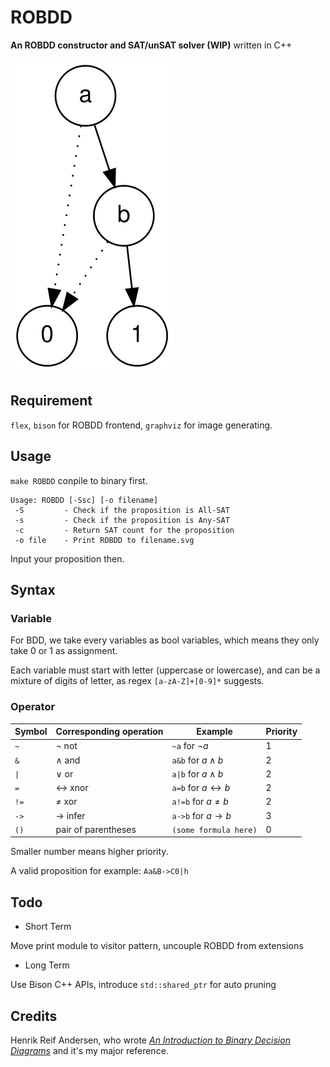 # ROBDD

**An ROBDD constructor and SAT/unSAT solver (WIP)** written in C++

<img src="./example.svg" style="margin-left:auro;margin-right:auto">

## Requirement

`flex`, `bison` for ROBDD frontend, `graphviz` for image generating.

## Usage

`make ROBDD` conpile to binary first.

~~~~
Usage: ROBDD [-Ssc] [-o filename]
 -S         - Check if the proposition is All-SAT
 -s         - Check if the proposition is Any-SAT
 -c         - Return SAT count for the proposition
 -o file    - Print ROBDD to filename.svg
~~~~

Input your proposition then.

## Syntax

### Variable

For BDD, we take every variables as bool variables, which means they only take 0 or 1 as assignment.

Each variable must start with letter (uppercase or lowercase), and can be a mixture of digits of letter, as regex `[a-zA-Z]+[0-9]*` suggests.

### Operator

| Symbol | Corresponding operation | Example                        | Priority |
| ------ | ----------------------- | ------------------------------ | -------- |
| `~`    | $\neg$ not              | `~a` for $\neg a$              | 1        |
| `&`    | $\wedge$ and            | `a&b` for $a\wedge b$          | 2        |
| `\|`   | $\vee$ or               | `a\|b` for $a\wedge b$         | 2        |
| `=`    | $\leftrightarrow$ xnor  | `a=b` for $a\leftrightarrow b$ | 2        |
| `!=`   | $\neq$ xor              | `a!=b` for $a\neq b$           | 2        |
| `->`   | $\rightarrow$ infer     | `a->b` for $a\rightarrow b$    | 3        |
| `()`   | pair of parentheses     | `(some formula here)`          | 0        |

Smaller number means higher priority.

A valid proposition for example: `Aa&B->C0|h`

## Todo

- Short Term

Move print module to visitor pattern, uncouple ROBDD from extensions

- Long Term

Use Bison C++ APIs, introduce `std::shared_ptr` for auto pruning

## Credits

Henrik Reif Andersen, who wrote *[An Introduction to Binary Decision Diagrams](https://www.cs.utexas.edu/~isil/cs389L/bdd.pdf)* and it's my major reference.